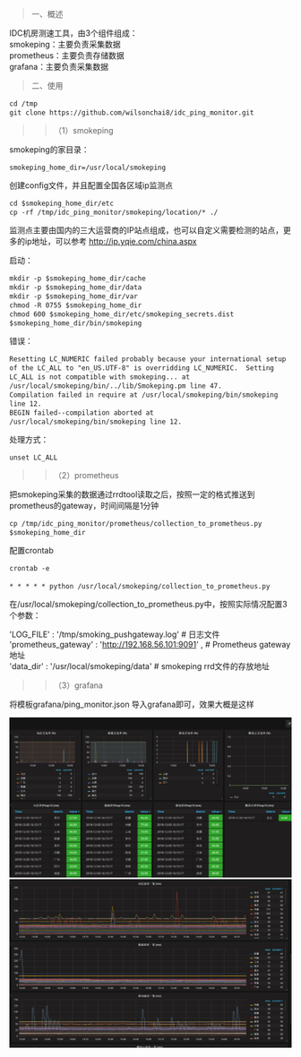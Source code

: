 > 一、概述

IDC机房测速工具，由3个组件组成：  
smokeping：主要负责采集数据  
prometheus：主要负责存储数据  
grafana：主要负责采集数据  

> 二、使用

```
cd /tmp
git clone https://github.com/wilsonchai8/idc_ping_monitor.git
```

>> （1）smokeping

smokeping的家目录：

```
smokeping_home_dir=/usr/local/smokeping
```

创建config文件，并且配置全国各区域ip监测点

```
cd $smokeping_home_dir/etc
cp -rf /tmp/idc_ping_monitor/smokeping/location/* ./
```
监测点主要由国内的三大运营商的IP站点组成，也可以自定义需要检测的站点，更多的ip地址，可以参考 <http://ip.yqie.com/china.aspx> 

启动：

```
mkdir -p $smokeping_home_dir/cache
mkdir -p $smokeping_home_dir/data
mkdir -p $smokeping_home_dir/var
chmod -R 0755 $smokeping_home_dir
chmod 600 $smokeping_home_dir/etc/smokeping_secrets.dist
$smokeping_home_dir/bin/smokeping
```

错误：

```
Resetting LC_NUMERIC failed probably because your international setup of the LC_ALL to "en_US.UTF-8" is overridding LC_NUMERIC.  Setting LC_ALL is not compatible with smokeping... at /usr/local/smokeping/bin/../lib/Smokeping.pm line 47.
Compilation failed in require at /usr/local/smokeping/bin/smokeping line 12.
BEGIN failed--compilation aborted at /usr/local/smokeping/bin/smokeping line 12.
```
处理方式：
```
unset LC_ALL
```

>> （2）prometheus

把smokeping采集的数据通过rrdtool读取之后，按照一定的格式推送到prometheus的gateway，时间间隔是1分钟

```
cp /tmp/idc_ping_monitor/prometheus/collection_to_prometheus.py $smokeping_home_dir
```

配置crontab

```
crontab -e 

* * * * * python /usr/local/smokeping/collection_to_prometheus.py
```

在/usr/local/smokeping/collection_to_prometheus.py中，按照实际情况配置3个参数：  

'LOG_FILE' : '/tmp/smoking_pushgateway.log'             # 日志文件  
'prometheus_gateway' : 'http://192.168.56.101:9091' ,   # Prometheus gateway地址  
'data_dir' : '/usr/local/smokeping/data'                # smokeping rrd文件的存放地址  

>> （3）grafana

将模板grafana/ping_monitor.json 导入grafana即可，效果大概是这样

![](img/grafana_01.png)
![](img/grafana_02.png)
